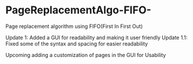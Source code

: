 # PageReplacementAlgo-FIFO-
Page replacement algorithm using FIFO(First In First Out)

Update 1: Added a GUI for readability and making it user friendly
Update 1.1: Fixed some of the syntax and spacing for easier readability

Upcoming adding a customization of pages in the GUI for Usability
